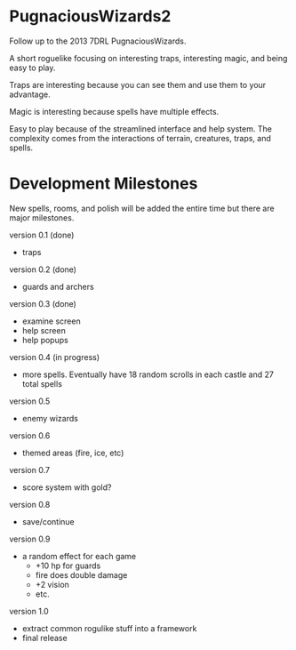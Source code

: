 PugnaciousWizards2
==================
Follow up to the 2013 7DRL PugnaciousWizards.


A short roguelike focusing on interesting traps, interesting magic, and being easy to play.

Traps are interesting because you can see them and use them to your advantage.

Magic is interesting because spells have multiple effects.

Easy to play because of the streamlined interface and help system. The complexity comes from the interactions of terrain, creatures, traps, and spells.

Development Milestones
======================
New spells, rooms, and polish will be added the entire time but there are major milestones.

version 0.1 (done)
* traps

version 0.2 (done)
* guards and archers

version 0.3 (done)
* examine screen
* help screen
* help popups

version 0.4 (in progress)
* more spells. Eventually have 18 random scrolls in each castle and 27 total spells

version 0.5
* enemy wizards

version 0.6
* themed areas (fire, ice, etc)

version 0.7
* score system with gold?

version 0.8
* save/continue

version 0.9
* a random effect for each game
	* +10 hp for guards
	* fire does double damage
	* +2 vision
	* etc.

version 1.0
* extract common rogulike stuff into a framework
* final release